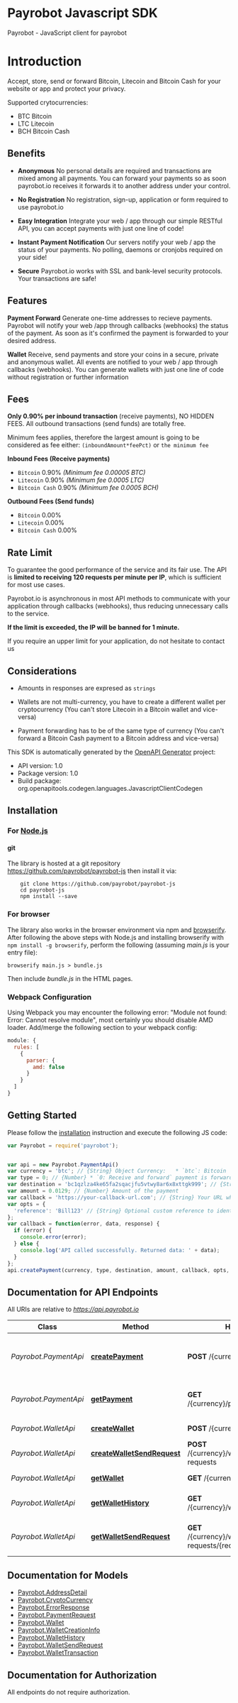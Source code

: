 # Payrobot Javascript SDK

Payrobot - JavaScript client for payrobot
# Introduction
Accept, store, send or forward Bitcoin, Litecoin and Bitcoin Cash for your website or app and protect your privacy.

Supported crytocurrencies:
  * BTC Bitcoin
  * LTC Litecoin
  * BCH Bitcoin Cash


## Benefits

  * **Anonymous** No personal details are required and transactions are mixed among all payments. You can forward your payments so as soon payrobot.io receives it forwards it to another address under your control.
  
  * **No Registration** No registration, sign-up, application or form required to use payrobot.io
  
  * **Easy Integration** Integrate your web / app through our simple RESTful API, you can accept payments with just one line of code!
  
  * **Instant Payment Notification** Our servers notify your web / app the status of your payments. No polling, daemons or cronjobs required on your side!
  
  * **Secure** Payrobot.io works with SSL and bank-level security protocols. Your transactions are safe!


## Features
**Payment Forward**
Generate one-time addresses to recieve payments. Payrobot will notify your web /app through callbacks (webhooks) the status of the payment. As soon as it's confirmed the payment is forwarded to your desired address.

**Wallet**
Receive, send payments and store your coins in a secure, private and anonymous wallet. All events are notified to your web / app through callbacks (webhooks). You can generate wallets with just one line of code without registration or further information

## Fees
**Only 0.90% per inbound transaction** (receive payments), NO HIDDEN FEES. All outbound transactions (send funds) are totally free.

Minimum fees applies, therefore the largest amount is going to be considered as fee either: `(inboundAmount*feePct)` or `the minimum fee`

**Inbound Fees (Receive payments)**

  - `Bitcoin` 0.90% *(Minimum fee 0.00005 BTC)*
  - `Litecoin` 0.90% *(Minimum fee 0.0005 LTC)*
  - `Bitcoin Cash` 0.90% *(Minimum fee 0.0005 BCH)*
  

**Outbound Fees (Send funds)**

  - `Bitcoin` 0.00%
  - `Litecoin` 0.00%
  - `Bitcoin Cash` 0.00%


## Rate Limit
To guarantee the good performance of the service and its fair use. The API is **limited to receiving 120 requests per minute per IP**, which is sufficient for most use cases.

Payrobot.io is asynchronous in most API methods to communicate with your application through callbacks (webhooks), thus reducing unnecessary calls to the service.

**If the limit is exceeded, the IP will be banned for 1 minute.**

If you require an upper limit for your application, do not hesitate to contact us

## Considerations

  * Amounts in responses are expresed as `strings`
  
  * Wallets are not multi-currency, you have to create a different wallet per cryptocurrency (You can't store Litecoin in a Bitcoin wallet and vice-versa)
  
  * Payment forwarding has to be of the same type of currency (You can't forward a Bitcoin Cash payment to a Bitcoin address and vice-versa)
  

This SDK is automatically generated by the [OpenAPI Generator](https://openapi-generator.tech) project:

- API version: 1.0
- Package version: 1.0
- Build package: org.openapitools.codegen.languages.JavascriptClientCodegen

## Installation

### For [Node.js](https://nodejs.org/)

#### git

The library is hosted at a git repository https://github.com/payrobot/payrobot-js
then install it via:

```shell
    git clone https://github.com/payrobot/payrobot-js
    cd payrobot-js
    npm install --save
```

### For browser

The library also works in the browser environment via npm and [browserify](http://browserify.org/). After following
the above steps with Node.js and installing browserify with `npm install -g browserify`,
perform the following (assuming *main.js* is your entry file):

```shell
browserify main.js > bundle.js
```

Then include *bundle.js* in the HTML pages.

### Webpack Configuration

Using Webpack you may encounter the following error: "Module not found: Error:
Cannot resolve module", most certainly you should disable AMD loader. Add/merge
the following section to your webpack config:

```javascript
module: {
  rules: [
    {
      parser: {
        amd: false
      }
    }
  ]
}
```

## Getting Started

Please follow the [installation](#installation) instruction and execute the following JS code:

```javascript
var Payrobot = require('payrobot');


var api = new Payrobot.PaymentApi()
var currency = 'btc'; // {String} Object Currency:   * `btc`: Bitcoin   * `ltc`: Litecoin   * `bch`: Bitcoin Cash 
var type = 0; // {Number} * `0: Receive and forward` payment is forwarded to a desired coin address once it's confirmed  * `1: Receive and store` payment is stored in a payrobot.io wallet 
var destination = 'bc1qzlza4ke65fa2sqacjfu5vtwy8ar6x8xttgk999'; // {String} * For `Receive and forward` payment is the `ADDRESS` where the payment is going to be forwarded as soon as it's confirmed. **ADDRESS HAS TO BE OF THE SAME TYPE OF CURRENCY**  * For `Receive and store` payment is the payrobot.io `WALLET ID` where the payment is going to be stored as soon as it's confirmed. **WALLET HAS TO BE OF THE SAME TYPE OF CURRENCY** 
var amount = 0.0129; // {Number} Amount of the payment
var callback = 'https://your-callback-url.com'; // {String} Your URL where payrobot.io will send the status of the payment (Webhook)
var opts = {
  'reference': 'Bill123' // {String} Optional custom reference to identify the payment
};
var callback = function(error, data, response) {
  if (error) {
    console.error(error);
  } else {
    console.log('API called successfully. Returned data: ' + data);
  }
};
api.createPayment(currency, type, destination, amount, callback, opts, callback);

```

## Documentation for API Endpoints

All URIs are relative to *https://api.payrobot.io*

Class | Method | HTTP request | Description
------------ | ------------- | ------------- | -------------
*Payrobot.PaymentApi* | [**createPayment**](docs/PaymentApi.md#createPayment) | **POST** /{currency}/payments | Generate a new one-use address to receive a payment
*Payrobot.PaymentApi* | [**getPayment**](docs/PaymentApi.md#getPayment) | **GET** /{currency}/payments/{paymentId} | Get detailed information about a payment
*Payrobot.WalletApi* | [**createWallet**](docs/WalletApi.md#createWallet) | **POST** /{currency}/wallets | Create new wallet
*Payrobot.WalletApi* | [**createWalletSendRequest**](docs/WalletApi.md#createWalletSendRequest) | **POST** /{currency}/wallets/{walletId}/send-requests | Send funds from a wallet
*Payrobot.WalletApi* | [**getWallet**](docs/WalletApi.md#getWallet) | **GET** /{currency}/wallets/{walletId} | Get Wallet information
*Payrobot.WalletApi* | [**getWalletHistory**](docs/WalletApi.md#getWalletHistory) | **GET** /{currency}/wallets/{walletId}/history | Get last transactions of wallet
*Payrobot.WalletApi* | [**getWalletSendRequest**](docs/WalletApi.md#getWalletSendRequest) | **GET** /{currency}/wallets/{walletId}/send-requests/{requestId} | Obtain information of a send request


## Documentation for Models

 - [Payrobot.AddressDetail](docs/AddressDetail.md)
 - [Payrobot.CryptoCurrency](docs/CryptoCurrency.md)
 - [Payrobot.ErrorResponse](docs/ErrorResponse.md)
 - [Payrobot.PaymentRequest](docs/PaymentRequest.md)
 - [Payrobot.Wallet](docs/Wallet.md)
 - [Payrobot.WalletCreationInfo](docs/WalletCreationInfo.md)
 - [Payrobot.WalletHistory](docs/WalletHistory.md)
 - [Payrobot.WalletSendRequest](docs/WalletSendRequest.md)
 - [Payrobot.WalletTransaction](docs/WalletTransaction.md)


## Documentation for Authorization

All endpoints do not require authorization.

